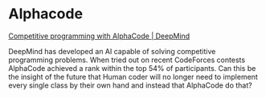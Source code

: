 # Alphacode
[Competitive programming with AlphaCode | DeepMind](https://www.deepmind.com/blog/article/Competitive-programming-with-AlphaCode)

DeepMind has developed an AI capable of solving competitive programming problems. When tried out on recent CodeForces contests AlphaCode achieved a rank within the top 54% of participants. Can this be the insight of the future that Human coder will no longer need to implement every single class by their own hand and instead that AlphaCode do that?